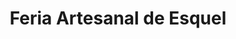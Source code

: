 ---
title: "Feria Artesanal de Esquel"
url: /esquel/feria-artesanal-de-esquel/
shop: Einkaufszentrum
---